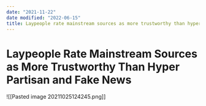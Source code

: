 ```yaml
---
date: "2021-11-22"
date modified: "2022-06-15"
title: Laypeople rate mainstream sources as more trustworthy than hyper partisan and fake news
---
```


# Laypeople Rate Mainstream Sources as More Trustworthy Than Hyper Partisan and Fake News
![[Pasted image 20211025124245.png]]
